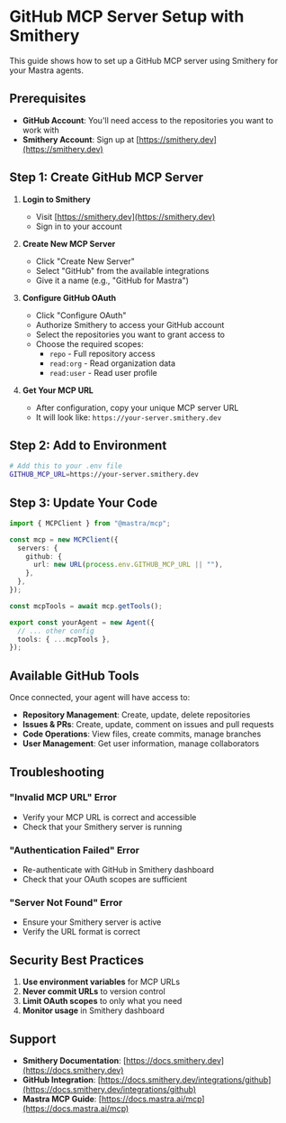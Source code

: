 # GitHub MCP Server Setup with Smithery

This guide shows how to set up a GitHub MCP server using Smithery for your Mastra agents.

## Prerequisites

- **GitHub Account**: You'll need access to the repositories you want to work with
- **Smithery Account**: Sign up at [https://smithery.dev](https://smithery.dev)

## Step 1: Create GitHub MCP Server

1. **Login to Smithery**
   - Visit [https://smithery.dev](https://smithery.dev)
   - Sign in to your account

2. **Create New MCP Server**
   - Click "Create New Server"
   - Select "GitHub" from the available integrations
   - Give it a name (e.g., "GitHub for Mastra")

3. **Configure GitHub OAuth**
   - Click "Configure OAuth"
   - Authorize Smithery to access your GitHub account
   - Select the repositories you want to grant access to
   - Choose the required scopes:
     - `repo` - Full repository access
     - `read:org` - Read organization data
     - `read:user` - Read user profile

4. **Get Your MCP URL**
   - After configuration, copy your unique MCP server URL
   - It will look like: `https://your-server.smithery.dev`

## Step 2: Add to Environment

```bash
# Add this to your .env file
GITHUB_MCP_URL=https://your-server.smithery.dev
```

## Step 3: Update Your Code

```typescript
import { MCPClient } from "@mastra/mcp";

const mcp = new MCPClient({
  servers: {
    github: {
      url: new URL(process.env.GITHUB_MCP_URL || ""),
    },
  },
});

const mcpTools = await mcp.getTools();

export const yourAgent = new Agent({
  // ... other config
  tools: { ...mcpTools },
});
```

## Available GitHub Tools

Once connected, your agent will have access to:

- **Repository Management**: Create, update, delete repositories
- **Issues & PRs**: Create, update, comment on issues and pull requests  
- **Code Operations**: View files, create commits, manage branches
- **User Management**: Get user information, manage collaborators

## Troubleshooting

### "Invalid MCP URL" Error
- Verify your MCP URL is correct and accessible
- Check that your Smithery server is running

### "Authentication Failed" Error
- Re-authenticate with GitHub in Smithery dashboard
- Check that your OAuth scopes are sufficient

### "Server Not Found" Error
- Ensure your Smithery server is active
- Verify the URL format is correct

## Security Best Practices

1. **Use environment variables** for MCP URLs
2. **Never commit URLs** to version control
3. **Limit OAuth scopes** to only what you need
4. **Monitor usage** in Smithery dashboard

## Support

- **Smithery Documentation**: [https://docs.smithery.dev](https://docs.smithery.dev)
- **GitHub Integration**: [https://docs.smithery.dev/integrations/github](https://docs.smithery.dev/integrations/github)
- **Mastra MCP Guide**: [https://docs.mastra.ai/mcp](https://docs.mastra.ai/mcp) 
